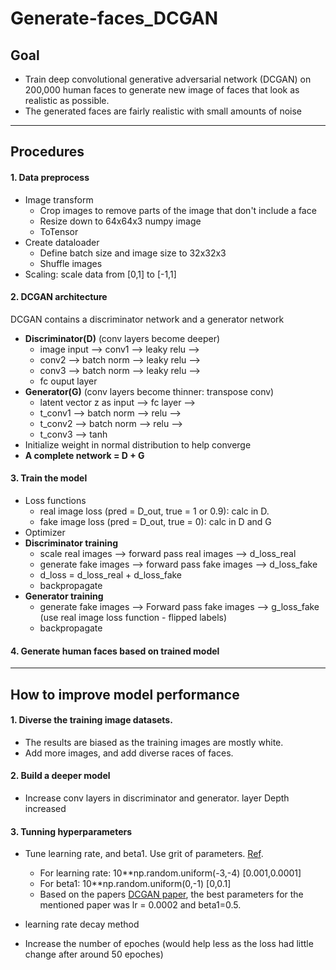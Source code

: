 # Generate-faces_DCGAN

## Goal
- Train deep convolutional generative adversarial network (DCGAN) on 200,000 human faces to generate new image of faces that look as realistic as possible. 
- The generated faces are fairly realistic with small amounts of noise 

--------------------------------------------


## Procedures 
#### 1. Data preprocess
- Image transform 
    - Crop images to remove parts of the image that don't include a face
    - Resize down to 64x64x3 numpy image
    - ToTensor
- Create dataloader 
    - Define batch size and image size to 32x32x3
    - Shuffle images
- Scaling: scale data from [0,1] to [-1,1]

#### 2. DCGAN architecture  
DCGAN contains a discriminator network and a generator network
- **Discriminator(D)** (conv layers become deeper)
    - image input --> conv1 --> leaky relu -->
    - conv2 --> batch norm --> leaky relu -->
    - conv3 --> batch norm --> leaky relu -->
    - fc ouput layer
- **Generator(G)** (conv layers become thinner: transpose conv)
    - latent vector z as input --> fc layer -->
    - t_conv1 --> batch norm --> relu -->
    - t_conv2 --> batch norm --> relu -->
    - t_conv3 --> tanh
- Initialize weight in normal distribution to help converge
- **A complete network = D + G**

#### 3. Train the model
- Loss functions
    - real image loss (pred = D_out, true = 1 or 0.9): calc in D.
    - fake image loss (pred = D_out, true = 0): calc in D and G
- Optimizer
- **Discriminator training**
    - scale real images --> forward pass real images --> d_loss_real
    - generate fake images --> forward pass fake images --> d_loss_fake
    - d_loss = d_loss_real + d_loss_fake
    - backpropagate
- **Generator training**
    - generate fake images --> Forward pass fake images --> g_loss_fake (use real image loss function - flipped labels)
    - backpropagate
    
#### 4. Generate human faces based on trained model 


--------------------------------------------


## How to improve model performance
#### 1. Diverse the training image datasets. 
- The results are biased as the training images are mostly white.
- Add more images, and add diverse races of faces. 

#### 2. Build a deeper model
- Increase conv layers in discriminator and generator. layer Depth increased

#### 3. Tunning hyperparameters
- Tune learning rate, and beta1. Use grit of parameters. [Ref](https://cs231n.github.io/neural-networks-3/).
    - For learning rate: 10**np.random.uniform(-3,-4) [0.001,0.0001]
    - For beta1: 10**np.random.uniform(0,-1) [0,0.1] 
    - Based on the papers [DCGAN paper](https://arxiv.org/pdf/1511.06434.pdf), the best parameters for the mentioned paper was lr = 0.0002 and beta1=0.5.
    
- learning rate decay method 

- Increase the number of epoches (would help less as the loss had little change after around 50 epoches)   
